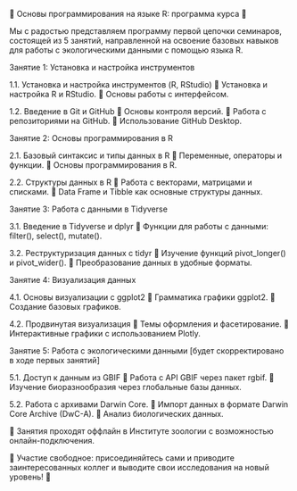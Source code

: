 🌿 Основы программирования на языке R: программа курса 🌿

Мы с радостью представляем программу первой цепочки семинаров, состоящей из 5 занятий, направленной на освоение базовых навыков для работы с экологическими данными с помощью языка R.

Занятие 1: Установка и настройка инструментов

1.1. Установка и настройка инструментов (R, RStudio)
🔹 Установка и настройка R и RStudio.
🔹 Основы работы с интерфейсом.

1.2. Введение в Git и GitHub
🔹 Основы контроля версий.
🔹 Работа с репозиториями на GitHub.
🔹 Использование GitHub Desktop.

Занятие 2: Основы программирования в R

2.1. Базовый синтаксис и типы данных в R
🔹 Переменные, операторы и функции.
🔹 Основы программирования в R.

2.2. Структуры данных в R
🔹 Работа с векторами, матрицами и списками.
🔹 Data Frame и Tibble как основные структуры данных.

Занятие 3: Работа с данными в Tidyverse

3.1. Введение в Tidyverse и dplyr
🔹 Функции для работы с данными: filter(), select(), mutate().

3.2. Реструктуризация данных с tidyr
🔹 Изучение функций pivot_longer() и pivot_wider().
🔹 Преобразование данных в удобные форматы.

Занятие 4: Визуализация данных

4.1. Основы визуализации с ggplot2
🔹 Грамматика графики ggplot2.
🔹 Создание базовых графиков.

4.2. Продвинутая визуализация
🔹 Темы оформления и фасетирование.
🔹 Интерактивные графики с использованием Plotly.

Занятие 5: Работа с экологическими данными [будет скорректировано в ходе первых занятий]

5.1. Доступ к данным из GBIF
🔹 Работа с API GBIF через пакет rgbif.
🔹 Изучение биоразнообразия через глобальные базы данных.

5.2. Работа с архивами Darwin Core.
🔹 Импорт данных в формате Darwin Core Archive (DwC-A).
🔹 Анализ биологических данных.

📅 Занятия проходят оффлайн в Институте зоологии с возможностью онлайн-подключения.

🌿 Участие свободное: присоединяйтесь сами и приводите заинтересованных коллег и выводите свои исследования на новый уровень! 🚀
